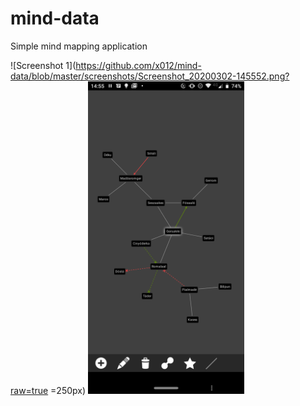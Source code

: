 # mind-data
Simple mind mapping application

![Screenshot 1](https://github.com/x012/mind-data/blob/master/screenshots/Screenshot_20200302-145552.png?raw=true =250px)
<img src="https://github.com/x012/mind-data/blob/master/screenshots/Screenshot_20200302-145552.png?raw=true" width="250">
